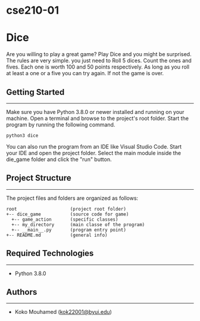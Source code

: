 # cse210-01

# Dice
Are you willing to play a great game? Play Dice and you might be surprised. The rules are very simple. you just need to Roll 5
dices. Count the ones and fives. Each one is worth 100 and 50 points respectively. As long as you 
roll at least a one or a five you can try again. If not the game is over.

## Getting Started
---
Make sure you have Python 3.8.0 or newer installed and running on your machine. Open a terminal and 
browse to the project's root folder. Start the program by running the following command.
```
python3 dice 
```
You can also run the program from an IDE like Visual Studio Code. Start your IDE and open the 
project folder. Select the main module inside the die_game folder and click the "run" button.

## Project Structure
---
The project files and folders are organized as follows:
```
root                    (project root folder)
+-- dice_game           (source code for game)
  +-- game_action       (specific classes)
  +-- my_directory      (main classe of the program)
  +-- __main__.py       (program entry point)
+-- README.md           (general info)
```

## Required Technologies
---
* Python 3.8.0

## Authors
---
* Koko Mouhamed (kok22001@byui.edu)